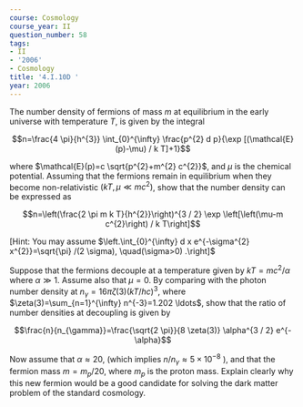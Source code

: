 ```yaml
---
course: Cosmology
course_year: II
question_number: 58
tags:
- II
- '2006'
- Cosmology
title: '4.I.10D '
year: 2006
---
```



The number density of fermions of mass $m$ at equilibrium in the early universe with temperature $T$, is given by the integral

$$n=\frac{4 \pi}{h^{3}} \int_{0}^{\infty} \frac{p^{2} d p}{\exp [(\mathcal{E}(p)-\mu) / k T]+1}$$

where $\mathcal{E}(p)=c \sqrt{p^{2}+m^{2} c^{2}}$, and $\mu$ is the chemical potential. Assuming that the fermions remain in equilibrium when they become non-relativistic $\left(k T, \mu \ll m c^{2}\right)$, show that the number density can be expressed as

$$n=\left(\frac{2 \pi m k T}{h^{2}}\right)^{3 / 2} \exp \left[\left(\mu-m c^{2}\right) / k T\right]$$

[Hint: You may assume $\left.\int_{0}^{\infty} d x e^{-\sigma^{2} x^{2}}=\sqrt{\pi} /(2 \sigma), \quad(\sigma>0) .\right]$

Suppose that the fermions decouple at a temperature given by $k T=m c^{2} / \alpha$ where $\alpha \gg 1$. Assume also that $\mu=0$. By comparing with the photon number density at $n_{\gamma}=16 \pi \zeta(3)(k T / h c)^{3}$, where $\zeta(3)=\sum_{n=1}^{\infty} n^{-3}=1.202 \ldots$, show that the ratio of number densities at decoupling is given by

$$\frac{n}{n_{\gamma}}=\frac{\sqrt{2 \pi}}{8 \zeta(3)} \alpha^{3 / 2} e^{-\alpha}$$

Now assume that $\alpha \approx 20$, (which implies $n / n_{\gamma} \approx 5 \times 10^{-8}$ ), and that the fermion mass $m=m_{p} / 20$, where $m_{p}$ is the proton mass. Explain clearly why this new fermion would be a good candidate for solving the dark matter problem of the standard cosmology.